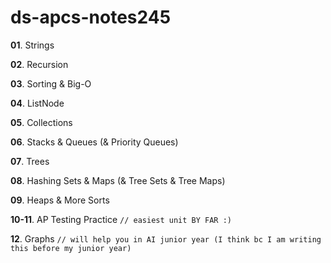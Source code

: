 # ds-apcs-notes245

**01**. Strings

**02**. Recursion

**03**. Sorting & Big-O

**04**. ListNode

**05**. Collections

**06**. Stacks & Queues (& Priority Queues)

**07**. Trees

**08**. Hashing Sets & Maps (& Tree Sets &  Tree Maps)

**09**. Heaps & More Sorts

**10-11**. AP Testing Practice `// easiest unit BY FAR :)`

**12**. Graphs `// will help you in AI junior year (I think bc I am writing this before my junior year)`

